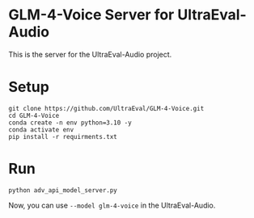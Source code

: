 # GLM-4-Voice Server for UltraEval-Audio

This is the server for the UltraEval-Audio project.


# Setup

```shell
git clone https://github.com/UltraEval/GLM-4-Voice.git
cd GLM-4-Voice
conda create -n env python=3.10 -y
conda activate env
pip install -r requirments.txt
```

# Run
```shell
python adv_api_model_server.py
```

Now, you can use `--model glm-4-voice` in the UltraEval-Audio.